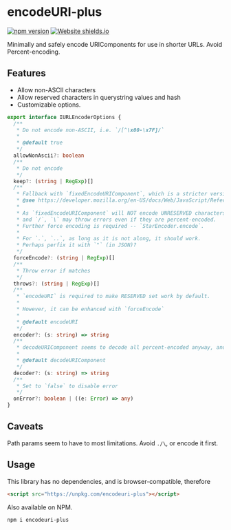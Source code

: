 # encodeURI-plus

[![npm version](https://badge.fury.io/js/encodeuri-plus.svg)](https://badge.fury.io/js/encodeuri-plus) [![Website shields.io](https://img.shields.io/website-up-down-green-red/https/encodeuri-plus.netlify.app.svg)](https://encodeuri-plus.netlify.app/)

Minimally and safely encode URIComponents for use in shorter URLs. Avoid Percent-encoding.

## Features

- Allow non-ASCII characters
- Allow reserved characters in querystring values and hash
- Customizable options.

```ts
export interface IURLEncoderOptions {
  /**
   * Do not encode non-ASCII, i.e. `/[^\x00-\x7F]/`
   *
   * @default true
   */
  allowNonAscii?: boolean
  /**
   * Do not encode
   */
  keep?: (string | RegExp)[]
  /**
   * Fallback with `fixedEncodeURIComponent`, which is a stricter version of `encodeURIComponent`
   * @see https://developer.mozilla.org/en-US/docs/Web/JavaScript/Reference/Global_Objects/encodeURIComponent
   *
   * As `fixedEncodeURIComponent` will NOT encode UNRESERVED characters
   * and `/`, `\` may throw errors even if they are percent-encoded.
   * Further force encoding is required -- `StarEncoder.encode`.
   *
   * For `.`, `..`, as long as it is not along, it should work.
   * Perhaps perfix it with `"` (in JSON)?
   */
  forceEncode?: (string | RegExp)[]
  /**
   * Throw error if matches
   */
  throws?: (string | RegExp)[]
  /**
   * `encodeURI` is required to make RESERVED set work by default.
   *
   * However, it can be enhanced with `forceEncode`
   *
   * @default encodeURI
   */
  encoder?: (s: string) => string
  /**
   * decodeURIComponent seems to decode all percent-encoded anyway, and doesn't need fallback.
   *
   * @default decodeURIComponent
   */
  decoder?: (s: string) => string
  /**
   * Set to `false` to disable error
   */
  onError?: boolean | ((e: Error) => any)
}
```

## Caveats

Path params seem to have to most limitations. Avoid `./\`, or encode it first.

## Usage

This library has no dependencies, and is browser-compatible, therefore

```html
<script src="https://unpkg.com/encodeuri-plus"></script>
```

Also available on NPM.

```sh
npm i encodeuri-plus
```
